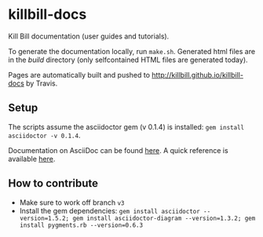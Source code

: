 killbill-docs
=============

Kill Bill documentation (user guides and tutorials).

To generate the documentation locally, run ```make.sh```. Generated html files are in the *build* directory (only selfcontained HTML files are generated today).

Pages are automatically built and pushed to http://killbill.github.io/killbill-docs by Travis.

Setup
-----

The scripts assume the asciidoctor gem (v 0.1.4) is installed: ```gem install asciidoctor -v 0.1.4```.

Documentation on AsciiDoc can be found [here](http://asciidoctor.org/docs/). A quick reference is available [here](http://asciidoctor.org/docs/asciidoc-syntax-quick-reference/).

How to contribute
-----------------

* Make sure to work off branch `v3`
* Install the gem dependencies: `gem install asciidoctor --version=1.5.2; gem install asciidoctor-diagram --version=1.3.2; gem install pygments.rb --version=0.6.3`
